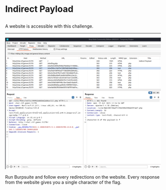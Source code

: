 # Indirect Payload
##

A website is accessible with this challenge.

---


![Alt text](image.png)

Run Burpsuite and follow every redirections on the website. Every response from the website gives you a single character of the flag.